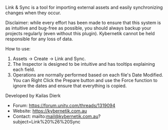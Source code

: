 Link & Sync is a tool for importing external assets and easily synchronizing changes when they occur.

Disclaimer: while every effort has been made to ensure that this system is as intuitive and bug-free as possible, you should always backup your projects regularly (even without this plugin). Kybernetik cannot be held responsible for any loss of data.

How to use:
1. Assets -> Create -> Link and Sync.
2. The Inspector is designed to be intuitive and has tooltips explaining each field.
3. Operations are normally performed based on each file's Date Modified. You can Right Click the Prepare button and use the Force function to ignore the dates and ensure that everything is copied.

Developed by Kailas Dierk
- Forum: https://forum.unity.com/threads/1319094
- Website: https://kybernetik.com.au
- Contact: mailto:mail@kybernetik.com.au?subject=Link%20%26%20Sync